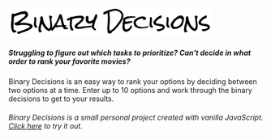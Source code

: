 ![Binary Decisions](img/logo.png?raw=true "Binary Decisions")

##### Struggling to figure out which tasks to prioritize? Can't decide in what order to rank your favorite movies?
Binary Decisions is an easy way to rank your options by deciding between two options at a time. Enter up to 10 options and work through the binary decisions to get to your results.

###### Binary Decisions is a small personal project created with vanilla JavaScript. [Click here](https://markvicuna.github.io/binary-decisions/) to try it out.